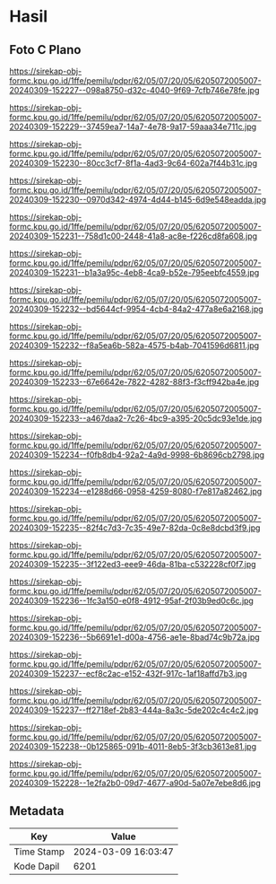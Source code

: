 # Hasil

## Foto C Plano

https://sirekap-obj-formc.kpu.go.id/1ffe/pemilu/pdpr/62/05/07/20/05/6205072005007-20240309-152227--098a8750-d32c-4040-9f69-7cfb746e78fe.jpg

https://sirekap-obj-formc.kpu.go.id/1ffe/pemilu/pdpr/62/05/07/20/05/6205072005007-20240309-152229--37459ea7-14a7-4e78-9a17-59aaa34e711c.jpg

https://sirekap-obj-formc.kpu.go.id/1ffe/pemilu/pdpr/62/05/07/20/05/6205072005007-20240309-152230--80cc3cf7-8f1a-4ad3-9c64-602a7f44b31c.jpg

https://sirekap-obj-formc.kpu.go.id/1ffe/pemilu/pdpr/62/05/07/20/05/6205072005007-20240309-152230--0970d342-4974-4d44-b145-6d9e548eadda.jpg

https://sirekap-obj-formc.kpu.go.id/1ffe/pemilu/pdpr/62/05/07/20/05/6205072005007-20240309-152231--758d1c00-2448-41a8-ac8e-f226cd8fa608.jpg

https://sirekap-obj-formc.kpu.go.id/1ffe/pemilu/pdpr/62/05/07/20/05/6205072005007-20240309-152231--b1a3a95c-4eb8-4ca9-b52e-795eebfc4559.jpg

https://sirekap-obj-formc.kpu.go.id/1ffe/pemilu/pdpr/62/05/07/20/05/6205072005007-20240309-152232--bd5644cf-9954-4cb4-84a2-477a8e6a2168.jpg

https://sirekap-obj-formc.kpu.go.id/1ffe/pemilu/pdpr/62/05/07/20/05/6205072005007-20240309-152232--f8a5ea6b-582a-4575-b4ab-7041596d6811.jpg

https://sirekap-obj-formc.kpu.go.id/1ffe/pemilu/pdpr/62/05/07/20/05/6205072005007-20240309-152233--67e6642e-7822-4282-88f3-f3cff942ba4e.jpg

https://sirekap-obj-formc.kpu.go.id/1ffe/pemilu/pdpr/62/05/07/20/05/6205072005007-20240309-152233--a467daa2-7c26-4bc9-a395-20c5dc93e1de.jpg

https://sirekap-obj-formc.kpu.go.id/1ffe/pemilu/pdpr/62/05/07/20/05/6205072005007-20240309-152234--f0fb8db4-92a2-4a9d-9998-6b8696cb2798.jpg

https://sirekap-obj-formc.kpu.go.id/1ffe/pemilu/pdpr/62/05/07/20/05/6205072005007-20240309-152234--e1288d66-0958-4259-8080-f7e817a82462.jpg

https://sirekap-obj-formc.kpu.go.id/1ffe/pemilu/pdpr/62/05/07/20/05/6205072005007-20240309-152235--82f4c7d3-7c35-49e7-82da-0c8e8dcbd3f9.jpg

https://sirekap-obj-formc.kpu.go.id/1ffe/pemilu/pdpr/62/05/07/20/05/6205072005007-20240309-152235--3f122ed3-eee9-46da-81ba-c532228cf0f7.jpg

https://sirekap-obj-formc.kpu.go.id/1ffe/pemilu/pdpr/62/05/07/20/05/6205072005007-20240309-152236--1fc3a150-e0f8-4912-95af-2f03b9ed0c6c.jpg

https://sirekap-obj-formc.kpu.go.id/1ffe/pemilu/pdpr/62/05/07/20/05/6205072005007-20240309-152236--5b6691e1-d00a-4756-ae1e-8bad74c9b72a.jpg

https://sirekap-obj-formc.kpu.go.id/1ffe/pemilu/pdpr/62/05/07/20/05/6205072005007-20240309-152237--ecf8c2ac-e152-432f-917c-1af18affd7b3.jpg

https://sirekap-obj-formc.kpu.go.id/1ffe/pemilu/pdpr/62/05/07/20/05/6205072005007-20240309-152237--ff2718ef-2b83-444a-8a3c-5de202c4c4c2.jpg

https://sirekap-obj-formc.kpu.go.id/1ffe/pemilu/pdpr/62/05/07/20/05/6205072005007-20240309-152238--0b125865-091b-4011-8eb5-3f3cb3613e81.jpg

https://sirekap-obj-formc.kpu.go.id/1ffe/pemilu/pdpr/62/05/07/20/05/6205072005007-20240309-152228--1e2fa2b0-09d7-4677-a90d-5a07e7ebe8d6.jpg


## Metadata

| Key        | Value               |
| ---------- | ------------------- |
| Time Stamp | 2024-03-09 16:03:47 |
| Kode Dapil | 6201                |



